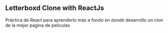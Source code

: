 ## Letterboxd Clone with ReactJs

Práctica de React para aprenderlo más a fondo en donde desarrollo
un clon de la mejor pagina de peliculas
